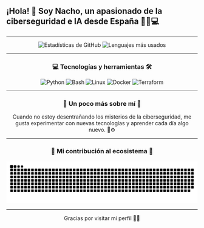 <h2 align="left">¡Hola! 👋 Soy Nacho, un apasionado de la ciberseguridad e IA desde España 🕵️‍♂️💻</h2>

---

<div align="center">
  <img src="https://github-readme-stats.vercel.app/api?username=FalconAkantor&hide_title=false&hide_rank=false&show_icons=true&include_all_commits=true&count_private=true&disable_animations=false&theme=dracula&locale=en&hide_border=false" height="150" alt="Estadísticas de GitHub"  />
  <img src="https://github-readme-stats.vercel.app/api/top-langs?username=FalconAkantor&locale=en&hide_title=false&layout=compact&card_width=320&langs_count=5&theme=dracula&hide_border=false" height="150" alt="Lenguajes más usados"  />
</div>

---

<div align="center">
  <h3>💻 Tecnologías y herramientas 🛠️</h3>
  <img src="https://cdn.jsdelivr.net/gh/devicons/devicon/icons/python/python-original.svg" height="40" alt="Python" />
  <img src="https://cdn.jsdelivr.net/gh/devicons/devicon/icons/bash/bash-original.svg" height="40" alt="Bash" />
  <img src="https://cdn.jsdelivr.net/gh/devicons/devicon/icons/linux/linux-original.svg" height="40" alt="Linux" />
  <img src="https://cdn.jsdelivr.net/gh/devicons/devicon/icons/docker/docker-original.svg" height="40" alt="Docker" />
  <img src="https://cdn.jsdelivr.net/gh/devicons/devicon/icons/terraform/terraform-original.svg" height="40" alt="Terraform" />
</div>

---

<div align="center">
  <h3>🚀 Un poco más sobre mí 🚀</h3>
  <p>Cuando no estoy desentrañando los misterios de la ciberseguridad, me gusta experimentar con nuevas tecnologías y aprender cada día algo nuevo. 🧠⚙️</p>
</div>

---

<div align="center">
  <h3>🐍 Mi contribución al ecosistema 🐍</h3>
  <img src="https://raw.githubusercontent.com/platane/snk/output/github-contribution-grid-snake-dark.svg" alt="Animación Snake" />
</div>

---

<p align="center">Gracias por visitar mi perfil 🚀✨</p>
